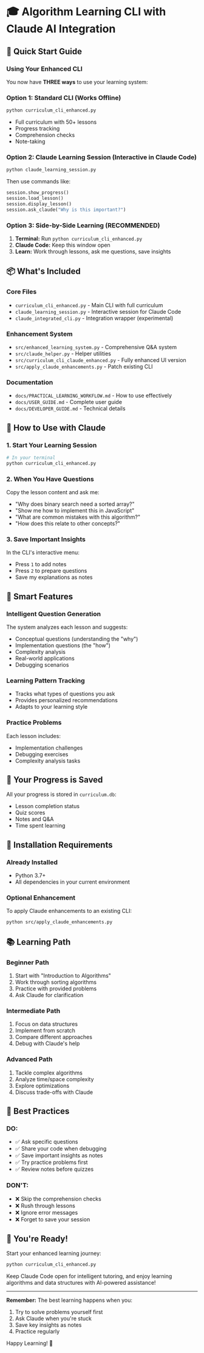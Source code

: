 # 🎓 Algorithm Learning CLI with Claude AI Integration

## 🚀 Quick Start Guide

### Using Your Enhanced CLI

You now have **THREE ways** to use your learning system:

### Option 1: Standard CLI (Works Offline)
```bash
python curriculum_cli_enhanced.py
```
- Full curriculum with 50+ lessons
- Progress tracking
- Comprehension checks
- Note-taking

### Option 2: Claude Learning Session (Interactive in Claude Code)
```bash
python claude_learning_session.py
```
Then use commands like:
```python
session.show_progress()
session.load_lesson()
session.display_lesson()
session.ask_claude("Why is this important?")
```

### Option 3: Side-by-Side Learning (RECOMMENDED)
1. **Terminal:** Run `python curriculum_cli_enhanced.py`
2. **Claude Code:** Keep this window open
3. **Learn:** Work through lessons, ask me questions, save insights

## 📦 What's Included

### Core Files
- `curriculum_cli_enhanced.py` - Main CLI with full curriculum
- `claude_learning_session.py` - Interactive session for Claude Code
- `claude_integrated_cli.py` - Integration wrapper (experimental)

### Enhancement System
- `src/enhanced_learning_system.py` - Comprehensive Q&A system
- `src/claude_helper.py` - Helper utilities
- `src/curriculum_cli_claude_enhanced.py` - Fully enhanced UI version
- `src/apply_claude_enhancements.py` - Patch existing CLI

### Documentation
- `docs/PRACTICAL_LEARNING_WORKFLOW.md` - How to use effectively
- `docs/USER_GUIDE.md` - Complete user guide
- `docs/DEVELOPER_GUIDE.md` - Technical details

## 🎯 How to Use with Claude

### 1. Start Your Learning Session
```bash
# In your terminal
python curriculum_cli_enhanced.py
```

### 2. When You Have Questions
Copy the lesson content and ask me:
- "Why does binary search need a sorted array?"
- "Show me how to implement this in JavaScript"
- "What are common mistakes with this algorithm?"
- "How does this relate to other concepts?"

### 3. Save Important Insights
In the CLI's interactive menu:
- Press `1` to add notes
- Press `2` to prepare questions
- Save my explanations as notes

## 🧠 Smart Features

### Intelligent Question Generation
The system analyzes each lesson and suggests:
- Conceptual questions (understanding the "why")
- Implementation questions (the "how")
- Complexity analysis
- Real-world applications
- Debugging scenarios

### Learning Pattern Tracking
- Tracks what types of questions you ask
- Provides personalized recommendations
- Adapts to your learning style

### Practice Problems
Each lesson includes:
- Implementation challenges
- Debugging exercises
- Complexity analysis tasks

## 💾 Your Progress is Saved

All your progress is stored in `curriculum.db`:
- Lesson completion status
- Quiz scores
- Notes and Q&A
- Time spent learning

## 🔧 Installation Requirements

### Already Installed
- Python 3.7+
- All dependencies in your current environment

### Optional Enhancement
To apply Claude enhancements to an existing CLI:
```bash
python src/apply_claude_enhancements.py
```

## 📚 Learning Path

### Beginner Path
1. Start with "Introduction to Algorithms"
2. Work through sorting algorithms
3. Practice with provided problems
4. Ask Claude for clarification

### Intermediate Path
1. Focus on data structures
2. Implement from scratch
3. Compare different approaches
4. Debug with Claude's help

### Advanced Path
1. Tackle complex algorithms
2. Analyze time/space complexity
3. Explore optimizations
4. Discuss trade-offs with Claude

## 🤝 Best Practices

### DO:
- ✅ Ask specific questions
- ✅ Share your code when debugging
- ✅ Save important insights as notes
- ✅ Try practice problems first
- ✅ Review notes before quizzes

### DON'T:
- ❌ Skip the comprehension checks
- ❌ Rush through lessons
- ❌ Ignore error messages
- ❌ Forget to save your session

## 🎉 You're Ready!

Start your enhanced learning journey:
```bash
python curriculum_cli_enhanced.py
```

Keep Claude Code open for intelligent tutoring, and enjoy learning algorithms and data structures with AI-powered assistance!

---

**Remember:** The best learning happens when you:
1. Try to solve problems yourself first
2. Ask Claude when you're stuck
3. Save key insights as notes
4. Practice regularly

Happy Learning! 🚀